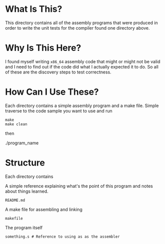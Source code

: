 # What Is This?
This directory contains all of the assembly programs that were produced in
order to write the unit tests for the compiler found one directory above.

# Why Is This Here?
I found myself writing `x86_64` assembly code that might or might not be valid
and I need to find out if the code did what I actually expected it to do. So
all of these are the discovery steps to test correctness.

# How Can I Use These?
Each directory contains a simple assembly program and a make file. Simple
traverse to the code sample you want to use and run

    make
    make clean

then

   ./program_name

# Structure

Each directory contains 

A simple reference explaining what's the point of this program and notes about
things learned.

    README.md 

A make file for assembling and linking

    makefile

The program itself

    something.s # Reference to using as as the assembler
